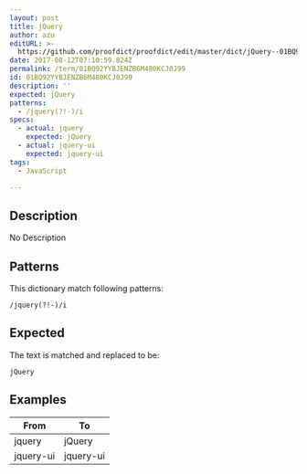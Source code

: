 ```yaml
---
layout: post
title: jQuery
author: azu
editURL: >-
  https://github.com/proofdict/proofdict/edit/master/dict/jQuery--01BQ92YYBJENZB6M480KCJ0J99.yml
date: 2017-08-12T07:10:59.824Z
permalink: /term/01BQ92YYBJENZB6M480KCJ0J99
id: 01BQ92YYBJENZB6M480KCJ0J99
description: ''
expected: jQuery
patterns:
  - /jquery(?!-)/i
specs:
  - actual: jquery
    expected: jQuery
  - actual: jquery-ui
    expected: jquery-ui
tags:
  - JavaScript

---
```


## Description

No Description 

## Patterns

This dictionary match following patterns:

    /jquery(?!-)/i

## Expected

The text is matched and replaced to be:

    jQuery

## Examples

| From      | To        |
| --------- | --------- |
| jquery    | jQuery    |
| jquery-ui | jquery-ui |
